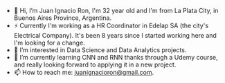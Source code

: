 - 👋 Hi, I’m Juan Ignacio Ron, I'm 32 year old and I'm from La Plata City, in Buenos Aires Province, Argentina.
- ⚡ Currently I'm working as a HR Coordinator in Edelap SA (the city's Electrical Company). It's been 8 years since I started working here and I'm looking for a change.
- 👀 I’m interested in Data Science and Data Analytics projects.
- 🌱 I’m currently learning CNN and RNN thanks through a Udemy course, and really looking forward to applying it in a new project.
- 📫 How to reach me: juanignacioron@gmail.com.

<!---
JI-RON/JI-RON is a ✨ special ✨ repository because its `README.md` (this file) appears on your GitHub profile.
You can click the Preview link to take a look at your changes.
--->
